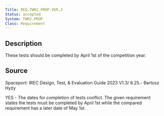 ```yaml
---
Title: REQ.TWR2.PROP.VER.3
Status: accepted
System: TWR2.PROP
Class: Requirement
---
```


## Description

These tests should be completed by April 1st of the competition year.

## Source

Spaceport: IREC Design, Test, & Evaluation Guide 2023 V1.3/ 6.25.- Bartosz Hyży


YES - The dates for completion of tests conflict. The given requirement states the tests must be completed by April 1st while the compared requirement has a later date of May 1st.